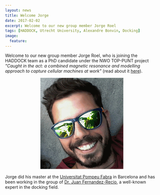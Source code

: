 ```yaml
---
layout: news
title: Welcome Jorge
date: 2017-02-02
excerpt: Welcome to our new group member Jorge Roel
tags: [HADDOCK, Utrecht University, Alexandre Bonvin, Docking]
image:
  feature:
---
```

Welcome to our new group member Jorge Roel, who is joining the HADDOCK team as a PhD candidate under the NWO TOP-PUNT project *"Caught in the act: a combined magnetic resonance and modelling approach to capture cellular machines at work"* (read about it [here](http://www.bonvinlab.org/news/TOP-PUNT-NWO-proposal-granted/)).

<figure align="center">
    <img src="/images/people/Jorge.png">
</figure>

Jorge did his master at the [Universitat Pompeu Fabra](https://www.upf.edu/en) in Barcelona and has been working in the group of [Dr. Juan Fernandez-Recio](http://mmb.pcb.ub.es/~juan/), a well-known expert in the docking field.
